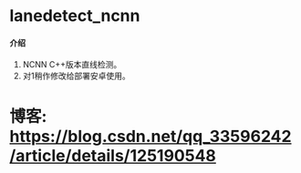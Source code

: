 # lanedetect_ncnn

#### 介绍
1. NCNN C++版本直线检测。
2. 对1稍作修改给部署安卓使用。

# 博客: https://blog.csdn.net/qq_33596242/article/details/125190548
